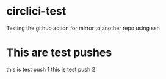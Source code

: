 # circlici-test
Testing the github action for mirror to another repo using ssh


# This are test pushes
this is test push 1
this is test push 2


